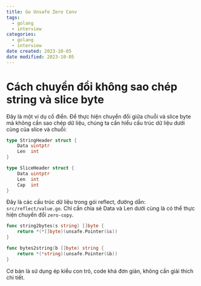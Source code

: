 ```yaml
---
title: Go Unsafe Zero Conv
tags:
  - golang
  - interview
categories:
  - golang
  - interview
date created: 2023-10-05
date modified: 2023-10-05
---
```


# Cách chuyển đổi không sao chép string và slice byte

Đây là một ví dụ cổ điển. Để thực hiện chuyển đổi giữa chuỗi và slice byte mà không cần sao chép dữ liệu, chúng ta cần hiểu cấu trúc dữ liệu dưới cùng của slice và chuỗi:

```go
type StringHeader struct {
	Data uintptr
	Len  int
}

type SliceHeader struct {
	Data uintptr
	Len  int
	Cap  int
}
```

Đây là các cấu trúc dữ liệu trong gói reflect, đường dẫn: `src/reflect/value.go`. Chỉ cần chia sẻ Data và Len dưới cùng là có thể thực hiện chuyển đổi `zero-copy`.

```go
func string2bytes(s string) []byte {
	return *(*[]byte)(unsafe.Pointer(&s))
}

func bytes2string(b []byte) string {
	return *(*string)(unsafe.Pointer(&b))
}
```

Cơ bản là sử dụng ép kiểu con trỏ, code khá đơn giản, không cần giải thích chi tiết.
